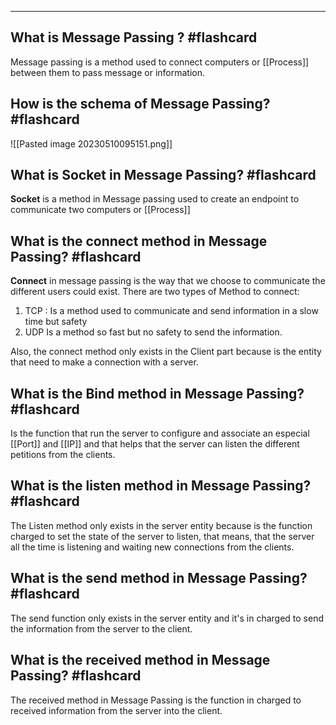 ****

## What is Message Passing ? #flashcard

Message passing is a method used to connect computers or [[Process]] between them to pass message or information.
<!--ID: 1683730364861-->


## How is the schema of Message Passing? #flashcard
![[Pasted image 20230510095151.png]]
<!--ID: 1683730364866-->


## What is Socket in Message Passing? #flashcard

**Socket** is a method in Message passing used to create an endpoint to communicate two computers or [[Process]]
<!--ID: 1683732242433-->


## What is the connect method in Message Passing? #flashcard

**Connect** in message passing is the way that we choose to communicate the different users could exist. There are two types of Method to connect:
1. TCP : Is a method used to communicate and send information in a slow time but safety
2. UDP Is a method so fast but no safety to send the information.
<!--ID: 1683732242439-->


Also, the connect method only exists in the Client part because is the entity that need to make a connection with a server.

## What is the Bind method in Message Passing? #flashcard

Is the function that run the server to configure and associate an especial [[Port]] and [[IP]] and that helps that the server can listen the different petitions from the clients.
<!--ID: 1683732242443-->


## What is the listen method in Message Passing? #flashcard

The Listen method only exists in the server entity because is the function charged to set the state of the server to listen, that means, that the server all the time is listening and waiting new connections from the clients.
<!--ID: 1683732242446-->


## What is the send method in Message Passing? #flashcard

The send function only exists in the server entity and it's in charged to send the information from the server to the client.
<!--ID: 1683732242449-->


## What is the received method in Message Passing?  #flashcard

The received method in Message Passing is the function in charged to received information from the server into the client.
<!--ID: 1683732242451-->

